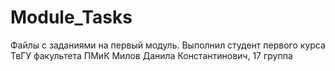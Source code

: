 # Module_Tasks
Файлы с заданиями на первый модуль. Выполнил студент первого курса ТвГУ факультета ПМиК Милов Данила Константинович, 17 группа
